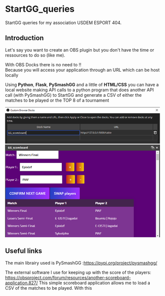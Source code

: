 # StartGG_queries
StartGG queries for my association USDEM ESPORT 404.

## Introduction

Let's say you want to create an OBS plugin but you don't have
the time or ressources to do so (like me).

With OBS Docks there is no need to !!\
Because you will access your application through an URL which can be host locally

Using <b>Python</b>, <b>Flask</b>, <b>PySmashGG</b> and a little of <b>HTML/CSS</b> you can have a local website 
making API calls to a python program that does another API call (with PySmashGG) to 
StartGG and generate a CSV of either the matches to be played or the TOP 8 of a tournament

![Screenshot](image_for_readMe/overview1.png)
![Screenshot](image_for_readMe/overview2.png)


## Useful links

The main librairy used is PySmashGG :https://pypi.org/project/pysmashgg/

The external software I use for keeping up with the score of the players: 
https://obsproject.com/forum/resources/another-scoreboard-application.827/
This simple scoreboard application allows me to load a CSV of the matches to be played.
With this 
